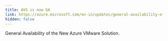 ```yaml
---
title: AVS is now GA
link: https://azure.microsoft.com/en-in/updates/general-availability-of-the-new-azure-vmware-solution/
hidden: false
---
```

General Availability of the New Azure VMware Solution.